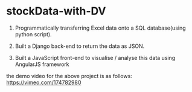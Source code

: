 # stockData-with-DV
1) Programmatically transferring Excel data onto a SQL database(using python script).   

2) Built a Django back-end to return the data as JSON.    

3) Built a JavaScript front-end to visualise / analyse this data using AngularJS framework



the demo video for the above project is as follows:
https://vimeo.com/174782980


